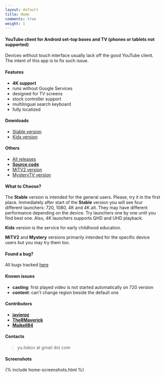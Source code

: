 ```yaml
---
layout: default
title: Home
comments: true
weight: 1
---
```


#### YouTube client for Android set-top boxes and TV (phones or tablets not supported)

Devices without touch interface usually lack off the good YouTube client. The intent of this app is to fix such issue. 

#### Features
- **4K support**
- runs without Google Services
- designed for TV screens
- stock controller support
- multilingual search keyboard
- fully localized

#### Downloads
- [Stable version]({{site.binaries.unified}})   
- [Kids version]({{site.binaries.kids}})   

#### Others
- [All releases](https://github.com/yuliskov/SmartYouTubeTV/releases)  
- **[Source code](https://github.com/yuliskov/SmartYouTubeTV)**  
- [MiTV2 version]({{site.binaries.MiTV2}})   
- [MysteryTV version]({{site.binaries.MiTV2}})   

#### What to Choose?
The **Stable** version is intended for the general users. Please, try it in the first place. 
Immediately after start of the **Stable** version you will see four different launchers: 720, 1080, 4K and 4K alt. They may have different performance depending on the device. Try launchers one by one until you find best one. Also, 4K launchers supports QHD and UHD playback.

**Kids** version is the service for early childhood education.

**MiTV2** and **Mystery** versions primarily intended for the specific device users but you may try them too.

#### Found a bug?
All bugs tracked [here](https://github.com/yuliskov/SmartYouTubeTV/issues)

#### Known issues
- **casting**: first played video is not started automatically on 720 version
- **content**: can't change region beside the default one

#### Contributors
- **[javierpz](https://github.com/javierpz)**
- **[TheRMaverick](https://github.com/TheRMaverick)**
- **[Maikell84](https://github.com/Maikell84)**

#### Contacts
> yu.liskov at gmail dot com

#### Screenshots
{% include home-screenshots.html %}